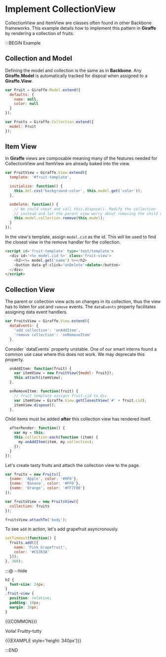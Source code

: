 # Implement CollectionView

CollectionView and ItemView are classes often found in other Backbone
frameworks. This example details how to implement this pattern in __Giraffe__
by rendering a collection of fruits.

:::BEGIN Example

## Collection and Model

Defining the model and collection is the same as in __Backbone__.
Any __Giraffe.Model__ is automatically tracked for dispoal when assigned to
a __Giraffe.View__.

```js
var Fruit = Giraffe.Model.extend({
  defaults: {
    name: null,
    color: null
  }
});

var Fruits = Giraffe.Collection.extend({
  model: Fruit
});
```

## Item View

In __Giraffe__ views are composable meaning many of the features needed
for CollectionView and ItemView are already baked into the view.

```js
var FruitView = Giraffe.View.extend({
  template: '#fruit-template',

  initialize: function() {
    this.$el.css('background-color', this.model.get('color'));
  },

  onDelete: function() {
    // We could cheat and call this.dispose(). Modify the collection
    // instead and let the parent view worry about removing the child view.
    this.model.collection.remove(this.model);
  }
});
```

In the view's template, assign `model.cid` as the id. This will be used
to find the closest view in the remove handler for the collection.

```html
<script id='fruit-template' type='text/template'>
  <div id='<%= model.cid %>' class='fruit-view'>
    <h2><%= model.get('name') %></h2>
    <button data-gf-click='onDelete'>delete</button>
  </div>
</script>
```

## Collection View

The parent or collection view acts on changes in its collection, thus the
view has to listen for `add` and `remove` events. The `dataEvents` property
facilitates assigning data event handlers.

```js
var FruitsView = Giraffe.View.extend({
  dataEvents: {
    'add collection': 'onAddItem',
    'remove collection': 'onRemoveItem'
  },
```

<div class='note'>
Consider `dataEvents` property unstable. One of our smart interns found a common
use case where this does not work. We may deprecate this property.
</div>

```js
  onAddItem: function(fruit) {
    var itemView = new FruitView({model: fruit});
    this.attach(itemView);
  },

  onRemoveItem: function(fruit) {
    // fruit template assigns fruit.cid to div
    var itemView = Giraffe.View.getClosestView('#' + fruit.cid);
    itemView.dispose();
  },
```

Child items must be added __after__ this collection view has rendered itself.

```js
  afterRender: function() {
    var my = this;
    this.collection.each(function (item) {
      my.onAddItem(item, my.collection);
    });
  }
});
```

Let's create tasty fruits and attach the collection view to the page.

```js
var fruits = new Fruits([
  {name: 'Apple', color: '#0F0'},
  {name: 'Banana', color: '#FF0'},
  {name: 'Orange', color: '#FF7F00'}
]);

var fruitsView = new FruitsView({
  collection: fruits
});

fruitsView.attachTo('body');
```

To see `add` in action, let's add grapefruit asyncronously.

```js
setTimeout(function() {
  fruits.add([{
    name: 'Pink Grapefruit',
    color: '#C5363A'
  }]);
}, 300);

```
:::@ --hide

```css
h2 {
  font-size: 24px;
}
.fruit-view {
  position: relative;
  padding: 10px;
  margin: 10px;
}
```

{{{COMMON}}}

Voila! Fruitty-tutty

{{{EXAMPLE style='height: 340px'}}}

:::END
